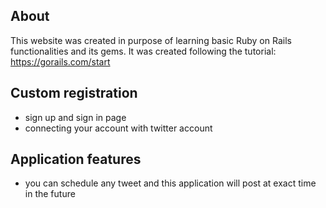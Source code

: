 ## About

This website was created in purpose of learning basic Ruby on Rails functionalities and its gems.
It was created following the tutorial: https://gorails.com/start

## Custom registration

* sign up and sign in page
* connecting your account with twitter account

## Application features
* you can schedule any tweet and this application will post at exact time in the future